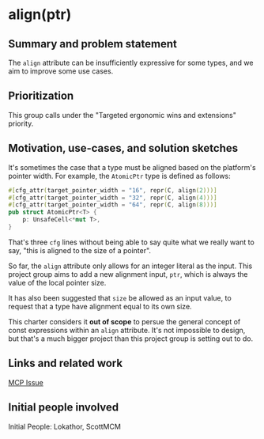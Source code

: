 # align(ptr)

## Summary and problem statement

The `align` attribute can be insufficiently expressive for some types, and we aim to improve some use cases.

## Prioritization

This group calls under the "Targeted ergonomic wins and extensions" priority.

## Motivation, use-cases, and solution sketches

It's sometimes the case that a type must be aligned based on the platform's pointer width. For example, the `AtomicPtr` type is defined as follows:

```rust
#[cfg_attr(target_pointer_width = "16", repr(C, align(2)))]
#[cfg_attr(target_pointer_width = "32", repr(C, align(4)))]
#[cfg_attr(target_pointer_width = "64", repr(C, align(8)))]
pub struct AtomicPtr<T> {
    p: UnsafeCell<*mut T>,
}
```

That's three `cfg` lines without being able to say quite what we really want to say, "this is aligned to the size of a pointer".

So far, the `align` attribute only allows for an integer literal as the input. This project group aims to add a new alignment input, `ptr`, which is always the value of the local pointer size.

It has also been suggested that `size` be allowed as an input value, to request that a type have alignment equal to its own size.

This charter considers it **out of scope** to persue the general concept of const expressions within an `align` attribute. It's not impossible to design, but that's a much bigger project than this project group is setting out to do.

## Links and related work

[MCP Issue](https://github.com/rust-lang/lang-team/issues/35)

## Initial people involved

Initial People: Lokathor, ScottMCM

